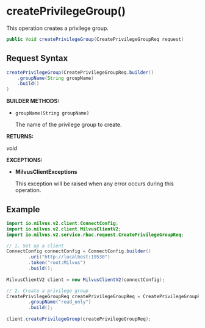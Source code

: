 # createPrivilegeGroup()

This operation creates a privilege group.

```java
public Void createPrivilegeGroup(CreatePrivilegeGroupReq request)
```

## Request Syntax

```java
createPrivilegeGroup(CreatePrivilegeGroupReq.builder()
    .groupName(String groupName)
    .build()
)
```

**BUILDER METHODS:**

- `groupName(String groupName)`

    The name of the privilege group to create.

**RETURNS:**

*void*

**EXCEPTIONS:**

- **MilvusClientExceptions**

    This exception will be raised when any error occurs during this operation.

## Example

```java
import io.milvus.v2.client.ConnectConfig;
import io.milvus.v2.client.MilvusClientV2;
import io.milvus.v2.service.rbac.request.CreatePrivilegeGroupReq;

// 1. Set up a client
ConnectConfig connectConfig = ConnectConfig.builder()
        .uri("http://localhost:19530")
        .token("root:Milvus")
        .build();
        
MilvusClientV2 client = new MilvusClientV2(connectConfig);

// 2. Create a privilege group
CreatePrivilegeGroupReq createPrivilegeGroupReq = CreatePrivilegeGroupReq.builder()
        .groupName("read_only")
        .build();
        
client.createPrivilegeGroup(createPrivilegeGroupReq);
```

